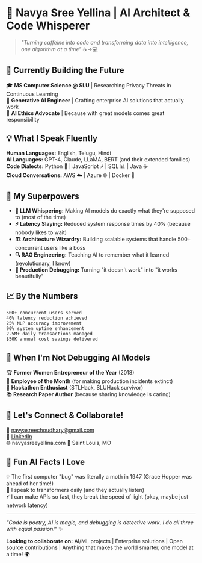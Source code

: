 # 🤖 Navya Sree Yellina | AI Architect & Code Whisperer

> *"Turning caffeine into code and transforming data into intelligence, one algorithm at a time"* ☕️→💻

## 🚀 Currently Building the Future
🎓 **MS Computer Science @ SLU** | Researching Privacy Threats in Continuous Learning  
💼 **Generative AI Engineer** | Crafting enterprise AI solutions that actually work  
🔬 **AI Ethics Advocate** | Because with great models comes great responsibility  

## 💡 What I Speak Fluently
**Human Languages:** English, Telugu, Hindi  
**AI Languages:** GPT-4, Claude, LLaMA, BERT (and their extended families)  
**Code Dialects:** Python 🐍 | JavaScript ⚡ | SQL 📊 | Java ☕  
**Cloud Conversations:** AWS ☁️ | Azure 🌐 | Docker 🐳  

## 🎯 My Superpowers
- **🧠 LLM Whispering:** Making AI models do exactly what they're supposed to (most of the time)
- **⚡ Latency Slaying:** Reduced system response times by 40% (because nobody likes to wait)  
- **🏗️ Architecture Wizardry:** Building scalable systems that handle 500+ concurrent users like a boss  
- **🔍 RAG Engineering:** Teaching AI to remember what it learned (revolutionary, I know)  
- **🚀 Production Debugging:** Turning "it doesn't work" into "it works beautifully"

## 📈 By the Numbers
```
500+ concurrent users served
40% latency reduction achieved  
25% NLP accuracy improvement
90% system uptime enhancement
2.5M+ daily transactions managed
$50K annual cost savings delivered
```

## 🎨 When I'm Not Debugging AI Models
🏆 **Former Women Entrepreneur of the Year** (2018)  
🏅 **Employee of the Month** (for making production incidents extinct)  
🎯 **Hackathon Enthusiast** (STLHack, SLUHack survivor)  
📚 **Research Paper Author** (because sharing knowledge is caring)  

## 🤝 Let's Connect & Collaborate!
📧  navyasreechoudhary@gmail.com  
🔗 [LinkedIn](https://www.linkedin.com/in/navya-sree-yellina/)  
🌐 navyasreeyellina.com
📍 Saint Louis, MO  

## 🌟 Fun AI Facts I Love
💡 The first computer "bug" was literally a moth in 1947 (Grace Hopper was ahead of her time!)  
🤖 I speak to transformers daily (and they actually listen)  
⚡ I can make APIs so fast, they break the speed of light (okay, maybe just network latency)  

---
*"Code is poetry, AI is magic, and debugging is detective work. I do all three with equal passion!"* ✨

**Looking to collaborate on:** AI/ML projects | Enterprise solutions | Open source contributions | Anything that makes the world smarter, one model at a time! 🌍
